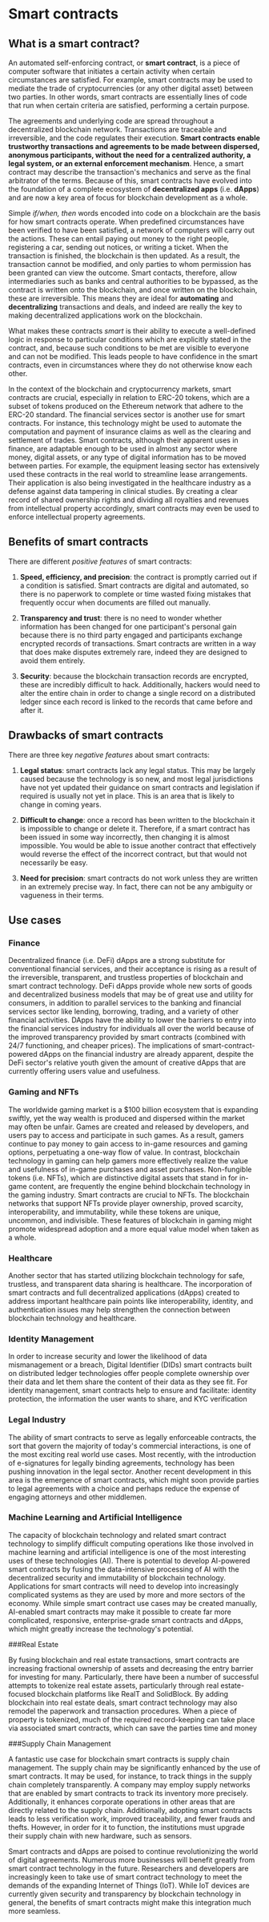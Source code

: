 # Smart contracts

## What is a smart contract?

An automated self-enforcing contract, or **smart contract**, is a piece of computer software that initiates a certain activity when certain circumstances are satisfied. For example, smart contracts may be used to mediate the trade of cryptocurrencies (or any other digital asset) between two parties. In other words, smart contracts are essentially lines of code that run when certain criteria are satisfied, performing a certain purpose. 

The agreements and underlying code are spread throughout a decentralized blockchain network. Transactions are traceable and irreversible, and the code regulates their execution. **Smart contracts enable trustworthy transactions and agreements to be made between dispersed, anonymous participants, without the need for a centralized authority, a legal system, or an external enforcement mechanism**. Hence, a smart contract may describe the transaction's mechanics and serve as the final arbitrator of the terms. Because of this, smart contracts have evolved into the foundation of a complete ecosystem of **decentralized apps** (i.e. **dApps**) and are now a key area of focus for blockchain development as a whole. 

Simple _if/when, then_ words encoded into code on a blockchain are the basis for how smart contracts operate. When predefined circumstances have been verified to have been satisfied, a network of computers will carry out the actions. These can entail paying out money to the right people, registering a car, sending out notices, or writing a ticket. When the transaction is finished, the blockchain is then updated. As a result, the transaction cannot be modified, and only parties to whom permission has been granted can view the outcome. Smart contacts, therefore, allow intermediaries such as banks and central authorities to be bypassed, as the contract is written onto the blockchain, and once written on the blockchain, these are irreversible. This means they are ideal for **automating** and **decentralizing** transactions and deals, and indeed are really the key to making decentralized applications work on the blockchain.

What makes these contracts _smart_ is their ability to execute a well-defined logic in response to particular conditions which are explicitly stated in the contract, and, because such conditions to be met are visible to everyone and can not be modified. This leads people to have confidence in the smart contracts, even in circumstances where they do not otherwise know each other. 

In the context of the blockchain and cryptocurrency markets, smart contracts are crucial, especially in relation to ERC-20 tokens, which are a subset of tokens produced on the Ethereum network that adhere to the ERC-20 standard. The financial services sector is another use for smart contracts. For instance, this technology might be used to automate the computation and payment of insurance claims as well as the clearing and settlement of trades. Smart contracts, although their apparent uses in finance, are adaptable enough to be used in almost any sector where money, digital assets, or any type of digital information has to be moved between parties. For example, the equipment leasing sector has extensively used these contracts in the real world to streamline lease arrangements. Their application is also being investigated in the healthcare industry as a defense against data tampering in clinical studies. By creating a clear record of shared ownership rights and dividing all royalties and revenues from intellectual property accordingly, smart contracts may even be used to enforce intellectual property agreements.

## Benefits of smart contracts

There are different _positive features_ of smart contracts:

1. **Speed, efficiency, and precision**: the contract is promptly carried out if a condition is satisfied. Smart contracts are digital and automated, so there is no paperwork to complete or time wasted fixing mistakes that frequently occur when documents are filled out manually. 

2. **Transparency and trust**: there is no need to wonder whether information has been changed for one participant's personal gain because there is no third party engaged and participants exchange encrypted records of transactions. Smart contracts are written in a way that does make disputes extremely rare, indeed they are designed to avoid them entirely. 

3. **Security**: because the blockchain transaction records are encrypted, these are incredibly difficult to hack. Additionally, hackers would need to alter the entire chain in order to change a single record on a distributed ledger since each record is linked to the records that came before and after it.

## Drawbacks of smart contracts

There are three key _negative features_ about smart contracts:

1. **Legal status**: smart contracts lack any legal status. This may be largely caused because the technology is so new, and most legal jurisdictions have not yet updated their guidance on smart contracts and legislation if required is usually not yet in place. This is an area that is likely to change in coming years.

2. **Difficult to change**: once a record has been written to the blockchain it is impossible to change or delete it. Therefore, if a smart contract has been issued in some way incorrectly, then changing it is almost impossible. You would be able to issue another contract that effectively would reverse the effect of the incorrect contract, but that would not necessarily be easy.

3. **Need for precision**: smart contracts do not work unless they are written in an extremely precise way. In fact, there can not be any ambiguity or vagueness in their terms.

## Use cases
### Finance

Decentralized finance (i.e. DeFi) dApps are a strong substitute for conventional financial services, and their acceptance is rising as a result of the irreversible, transparent, and trustless properties of blockchain and smart contract technology. DeFi dApps provide whole new sorts of goods and decentralized business models that may be of great use and utility for consumers, in addition to parallel services to the banking and financial services sector like lending, borrowing, trading, and a variety of other financial activities. DApps have the ability to lower the barriers to entry into the financial services industry for individuals all over the world because of the improved transparency provided by smart contracts (combined with 24/7 functioning, and cheaper prices). The implications of smart-contract-powered dApps on the financial industry are already apparent, despite the DeFi sector's relative youth given the amount of creative dApps that are currently offering users value and usefulness.

### Gaming and NFTs

The worldwide gaming market is a $100 billion ecosystem that is expanding swiftly, yet the way wealth is produced and dispersed within the market may often be unfair. Games are created and released by developers, and users pay to access and participate in such games. As a result, gamers continue to pay money to gain access to in-game resources and gaming options, perpetuating a one-way flow of value. In contrast, blockchain technology in gaming can help gamers more effectively realize the value and usefulness of in-game purchases and asset purchases. Non-fungible tokens (i.e. NFTs), which are distinctive digital assets that stand in for in-game content, are frequently the engine behind blockchain technology in the gaming industry. Smart contracts are crucial to NFTs. The blockchain networks that support NFTs provide player ownership, proved scarcity, interoperability, and immutability, while these tokens are unique, uncommon, and indivisible. These features of blockchain in gaming might promote widespread adoption and a more equal value model when taken as a whole.

### Healthcare

Another sector that has started utilizing blockchain technology for safe, trustless, and transparent data sharing is healthcare. The incorporation of smart contracts and full decentralized applications (dApps) created to address important healthcare pain points like interoperability, identity, and authentication issues may help strengthen the connection between blockchain technology and healthcare.

### Identity Management

In order to increase security and lower the likelihood of data mismanagement or a breach, Digital Identifier (DIDs) smart contracts built on distributed ledger technologies offer people complete ownership over their data and let them share the content of their data as they see fit. For identity management, smart contracts help to ensure and facilitate: identity protection, the information the user wants to share, and KYC verification

### Legal Industry

The ability of smart contracts to serve as legally enforceable contracts, the sort that govern the majority of today's commercial interactions, is one of the most exciting real world use cases. Most recently, with the introduction of e-signatures for legally binding agreements, technology has been pushing innovation in the legal sector. Another recent development in this area is the emergence of smart contracts, which might soon provide parties to legal agreements with a choice and perhaps reduce the expense of engaging attorneys and other middlemen.

### Machine Learning and Artificial Intelligence 

The capacity of blockchain technology and related smart contract technology to simplify difficult computing operations like those involved in machine learning and artificial intelligence is one of the most interesting uses of these technologies (AI). There is potential to develop AI-powered smart contracts by fusing the data-intensive processing of AI with the decentralized security and immutability of blockchain technology. Applications for smart contracts will need to develop into increasingly complicated systems as they are used by more and more sectors of the economy. While simple smart contract use cases may be created manually, AI-enabled smart contracts may make it possible to create far more complicated, responsive, enterprise-grade smart contracts and dApps, which might greatly increase the technology's potential.

###Real Estate

By fusing blockchain and real estate transactions, smart contracts are increasing fractional ownership of assets and decreasing the entry barrier for investing for many. Particularly, there have been a number of successful attempts to tokenize real estate assets, particularly through real estate-focused blockchain platforms like RealT and SolidBlock. By adding blockchain into real estate deals, smart contract technology may also remodel the paperwork and transaction procedures. When a piece of property is tokenized, much of the required record-keeping can take place via associated smart contracts, which can save the parties time and money

###Supply Chain Management

A fantastic use case for blockchain smart contracts is supply chain management. The supply chain may be significantly enhanced by the use of smart contracts. It may be used, for instance, to track things in the supply chain completely transparently. A company may employ supply networks that are enabled by smart contracts to track its inventory more precisely. Additionally, it enhances corporate operations in other areas that are directly related to the supply chain. Additionally, adopting smart contracts leads to less verification work, improved traceability, and fewer frauds and thefts. However, in order for it to function, the institutions must upgrade their supply chain with new hardware, such as sensors.


Smart contracts and dApps are poised to continue revolutionizing the world of digital agreements. Numerous more businesses will benefit greatly from smart contract technology in the future. Researchers and developers are increasingly keen to take use of smart contract technology to meet the demands of the expanding Internet of Things (IoT). While IoT devices are currently given security and transparency by blockchain technology in general, the benefits of smart contracts might make this integration much more seamless.